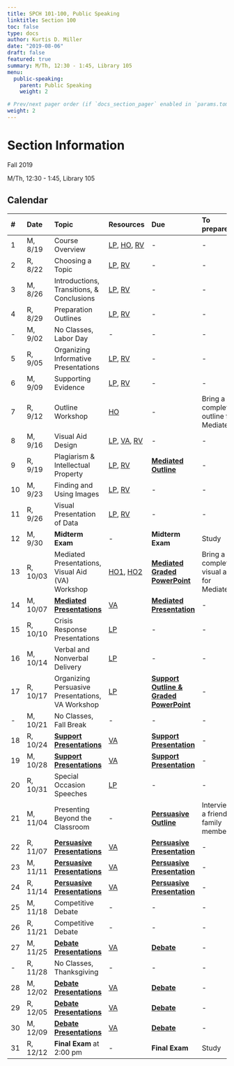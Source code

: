 ```yaml
---
title: SPCH 101-100, Public Speaking
linktitle: Section 100
toc: false
type: docs
author: Kurtis D. Miller
date: "2019-08-06"
draft: false
featured: true
summary: M/Th, 12:30 - 1:45, Library 105
menu:
  public-speaking:
    parent: Public Speaking
    weight: 2

# Prev/next pager order (if `docs_section_pager` enabled in `params.toml`)
weight: 2
---
```


Section Information
===================

Fall 2019

M/Th, 12:30 - 1:45, Library 105

[ho-s]:   /course/public-speaking/SPCH-101-100-FA19-KM.pdf "Handout - Syllabus"

<!-- more -->

Calendar
--------

| #  | Date     | Topic                                            | Resources                                   | Due                                                | To prepare…                               |
|:--|:-----------|:--------------------------|:----------|:-----------------------|:---------------------------|
| 1  | M,  8/19 | Course Overview                                  | [LP][lp-co], [HO][ho-s], [RV][va-co-rev]    | -                                                  | -                                         |
| 2  | R,  8/22 | Choosing a Topic                                 | [LP][lp-ts], [RV][va-ts-rev]                | -                                                  | -                                         |
| 3  | M,  8/26 | Introductions, Transitions, & Conclusions        | [LP][lp-itc], [RV][va-itc-rev]              | -                                                  | -                                         |
| 4  | R,  8/29 | Preparation Outlines                             | [LP][lp-po], [RV][va-po-rev]                | -                                                  | -                                         |
| -  | M,  9/02 | No Classes, Labor Day                            | -                                           | -                                                  | -                                         |
| 5  | R,  9/05 | Organizing Informative Presentations             | [LP][lp-oip], [RV][va-oip-rev]              | -                                                  | -                                         |
| 6  | M,  9/09 | Supporting Evidence                              | [LP][lp-se], [RV][va-se-rev]                | -                                                  | -                                         |
| 7  | R,  9/12 | Outline Workshop                                 | [HO][ho-or]                                 | -                                                  | Bring a completed outline for Mediated    |
| 8  | M,  9/16 | Visual Aid Design                                | [LP][lp-vad], [VA][va-ex], [RV][va-vad-rev] | -                                                  | -                                         |
| 9  | R,  9/19 | Plagiarism & Intellectual Property               | [LP][lp-pip], [RV][va-pip-rev]              | **[Mediated Outline][Mediated]**                   |  -                                        |
| 10 | M,  9/23 | Finding and Using Images                         | [LP][lp-fui], [RV][va-fui-rev]              | -                                                  | -                                         |
| 11 | R,  9/26 | Visual Presentation of Data                      | [LP][lp-vpd], [RV][va-vpd-rev]              | -                                                  | -                                         |
| 12 | M,  9/30 | **Midterm Exam**                                 | -                                           | **Midterm Exam**                                   | Study                                     |
| 13 | R, 10/03 | Mediated Presentations, Visual Aid (VA) Workshop | [HO1][ho-gpr], [HO2][ho-pr]                 | **[Mediated Graded PowerPoint][Mediated]**         | Bring a completed visual aid for Mediated |
| 14 | M, 10/07 | **[Mediated Presentations][Mediated]**           | [VA][va-pf]                                 | **[Mediated Presentation][Mediated]**              | -                                         |
| 15 | R, 10/10 | Crisis Response Presentations                    | [LP][lp-crp]                                | -                                                  | -                                         |
| 16 | M, 10/14 | Verbal and Nonverbal Delivery                    | [LP][lp-vnd]                                | -                                                  | -                                         |
| 17 | R, 10/17 | Organizing Persuasive Presentations, VA Workshop | [LP][lp-opp]                                | **[Support Outline & Graded PowerPoint][Support]** | -                                         |
| -  | M, 10/21 | No Classes, Fall Break                           | -                                           | -                                                  | -                                         |
| 18 | R, 10/24 | **[Support Presentations][Support]**             | [VA][va-pf]                                 | **[Support Presentation][Support]**                | -                                         |
| 19 | M, 10/28 | **[Support Presentations][Support]**             | [VA][va-pf]                                 | **[Support Presentation][Support]**                | -                                         |
| 20 | R, 10/31 | Special Occasion Speeches                        | [LP][lp-sop]                                | -                                                  | -                                         |
| 21 | M, 11/04 | Presenting Beyond the Classroom                  | -                                           | **[Persuasive Outline][Persuasive]**               | Interview a friend or family member       |
| 22 | R, 11/07 | **[Persuasive Presentations][Persuasive]**       | [VA][va-pf]                                 | **[Persuasive Presentation][Persuasive]**          | -                                         |
| 23 | M, 11/11 | **[Persuasive Presentations][Persuasive]**       | [VA][va-pf]                                 | **[Persuasive Presentation][Persuasive]**          | -                                         |
| 24 | R, 11/14 | **[Persuasive Presentations][Persuasive]**       | [VA][va-pf]                                 | **[Persuasive Presentation][Persuasive]**          | -                                         |
| 25 | M, 11/18 | Competitive Debate                               | -                                           | -                                                  | -                                         |
| 26 | R, 11/21 | Competitive Debate                               | -                                           | -                                                  | -                                         |
| 27 | M, 11/25 | **[Debate Presentations][Debate]**               | [VA][va-pf]                                 | **[Debate][]**                                     | -                                         |
| -  | R, 11/28 | No Classes, Thanksgiving                         | -                                           | -                                                  | -                                         |
| 28 | M, 12/02 | **[Debate Presentations][Debate]**               | [VA][va-pf]                                 | **[Debate][]**                                     | -                                         |
| 29 | R, 12/05 | **[Debate Presentations][Debate]**               | [VA][va-pf]                                 | **[Debate][]**                                     | -                                         |
| 30 | M, 12/09 | **[Debate Presentations][Debate]**               | [VA][va-pf]                                 | **[Debate][]**                                     | -                                         |
| 31 | R, 12/12 | **Final Exam** at 2:00 pm                        | -                                           | **Final Exam**                                     | Study                                     |

<!-- Assignment Links -->
[Debate]:     /course/public-speaking/assignment/debate-assignment/     "Assignment description"
[Mediated]:   /course/public-speaking/assignment/mediated-assignment/   "Assignment description"
[Persuasive]: /course/public-speaking/assignment/persuasive-assignment/ "Assignment description"
[Support]:    /course/public-speaking/assignment/support-assignment/    "Assignment description"

<!-- handout links -->
[ho-gpr]: /course/public-speaking/handout/graded-powerpoint-rubric.pdf "Handout - Graded PowerPoint Rubric"
[ho-or]:  /course/public-speaking/handout/outline-rubric.pdf           "Handout - Outline Grading Rubric"
[ho-pr]:  /course/public-speaking/handout/presentation-rubric.pdf      "Handout - Presentation Rubric"

<!-- lesson plan links -->
[lp-co]:       /course/public-speaking/lesson-plan/course-overview/                            "Lesson Plan"
[lp-opp]:      /course/public-speaking/lesson-plan/organizing-persuasive-presentations/        "Lesson Plan"
[lp-crp]:      /course/public-speaking/lesson-plan/crisis-response-presentations/              "Lesson Plan"
[lp-fui]:      /course/public-speaking/lesson-plan/finding-and-using-images/                   "Lesson Plan"
[lp-itc]:      /course/public-speaking/lesson-plan/introductions-transitions-and-conclusions/  "Lesson Plan"
[lp-lf]:       /course/public-speaking/lesson-plan/logical-fallacies/                          "Lesson Plan"
[lp-oip]:      /course/public-speaking/lesson-plan/organizing-informative-presentations/       "Lesson Plan"
[lp-piat]:     /course/public-speaking/lesson-plan/presenting-in-a-team/                       "Lesson Plan"
[lp-pip]:      /course/public-speaking/lesson-plan/plagiarism-and-intellectual-property/       "Lesson Plan"
[lp-po]:       /course/public-speaking/lesson-plan/preparation-outlines/                       "Lesson Plan"
[lp-pteaa]:    /course/public-speaking/lesson-plan/persuasive-targets-effects-and-appeals/     "Lesson Plan"
[lp-se]:       /course/public-speaking/lesson-plan/supporting-evidence/                        "Lesson Plan"
[lp-sop]:      /course/public-speaking/lesson-plan/special-occasion-presentations/             "Lesson Plan"
[lp-ts]:       /course/public-speaking/lesson-plan/topic-selection/                            "Lesson Plan"
[lp-vad]:      /course/public-speaking/lesson-plan/visual-aid-design/                          "Lesson Plan"
[lp-vnd]:      /course/public-speaking/lesson-plan/verbal-and-nonverbal-delivery/              "Lesson Plan"
[lp-vpd]:      /course/public-speaking/lesson-plan/visual-presentation-of-data/                "Lesson Plan"

<!-- visual aid links-->
[va-co-rev]:  /course/public-speaking/visual-aid/course-overview-rev/                           "Review Slides"
[va-ex]:      /course/public-speaking/visual-aid/example-visual-aid.pptx                        "Visual Aid - Example Visual Aid"
[va-fui-rev]: /course/public-speaking/visual-aid/finding-and-using-images-rev/                  "Review Slides"
[va-itc-rev]: /course/public-speaking/visual-aid/introductions-transitions-and-conclusions-rev/ "Review Slides"
[va-oip-rev]: /course/public-speaking/visual-aid/organizing-informative-presentations-rev/      "Review Slides"
[va-pf]:      /course/public-speaking/visual-aid/peer-feedback/                                 "Visual Aid - Peer Feedback"
[va-pip-rev]: /course/public-speaking/visual-aid/plagiarism-intellectual-property-rev/          "Review Slides"
[va-po-rev]:  /course/public-speaking/visual-aid/preparation-outlines-rev/                      "Review Slides"
[va-se-rev]:  /course/public-speaking/visual-aid/supporting-evidence-rev/                       "Review Slides"
[va-ts-rev]:  /course/public-speaking/visual-aid/topic-selection-rev/                           "Review Slides"
[va-vad-rev]: /course/public-speaking/visual-aid/visual-aid-design-rev/                         "Review Slides"
[va-vpd-rev]: /course/public-speaking/visual-aid/visual-presentation-of-data-rev/               "Review Slides"
